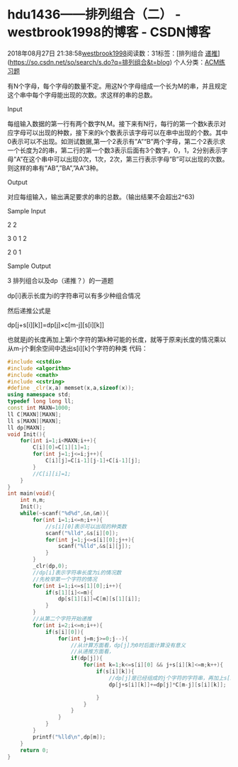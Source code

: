 # hdu1436——排列组合（二） - westbrook1998的博客 - CSDN博客





2018年08月27日 21:38:58[westbrook1998](https://me.csdn.net/westbrook1998)阅读数：31标签：[排列组合																[递推](https://so.csdn.net/so/search/s.do?q=递推&t=blog)](https://so.csdn.net/so/search/s.do?q=排列组合&t=blog)
个人分类：[ACM练习题](https://blog.csdn.net/westbrook1998/article/category/7652684)








> 
有N个字母，每个字母的数量不定。用这N个字母组成一个长为M的串，并且规定这个串中每个字母能出现的次数。求这样的串的总数。 

  Input 

  每组输入数据的第一行有两个数字N,M。接下来有N行，每行的第一个数k表示对应字母可以出现的种数，接下来的k个数表示该字母可以在串中出现的个数。其中0表示可以不出现。如测试数据,第一个2表示有”A”“B”两个字母，第二个2表示求一个长度为2的串，第二行的第一个数3表示后面有3个数字，0，1，2分别表示字母”A”在这个串中可以出现0次，1次，2次，第三行表示字母”B”可以出现的次数。则这样的串有”AB”,”BA”,”AA”3种。 

  Output 

  对应每组输入，输出满足要求的串的总数。（输出结果不会超出2^63) 

  Sample Input 

  2 2 

  3 0 1 2 

  2 0 1 

  Sample Output 

  3
排列组合以及dp（递推？）的一道题 

dp[i]表示长度为i的字符串可以有多少种组合情况 

然后递推公式是 

dp[j+s[i][k]]=dp[j]×c[m-j][s[i][k]] 

也就是j的长度再加上第i个字符的第k种可能的长度，就等于原来j长度的情况乘以从m-j个剩余空间中选出s[i][k]个字符的种类
代码：

```cpp
#include <cstdio>
#include <algorithm>
#include <cmath>
#include <cstring>
#define _clr(x,a) memset(x,a,sizeof(x));
using namespace std;
typedef long long ll;
const int MAXN=1000;
ll C[MAXN][MAXN];
ll s[MAXN][MAXN];
ll dp[MAXN];
void Init(){
    for(int i=1;i<MAXN;i++){
        C[i][0]=C[1][1]=1;
        for(int j=1;j<=i;j++){
            C[i][j]=C[i-1][j-1]+C[i-1][j];
        }
        //C[i][i]=1;
    }
}
int main(void){
    int n,m;
    Init();
    while(~scanf("%d%d",&n,&m)){
        for(int i=1;i<=n;i++){
            //s[i][0]表示可以出现的种类数
            scanf("%lld",&s[i][0]);
            for(int j=1;j<=s[i][0];j++){
                scanf("%lld",&s[i][j]);
            }
        }    
        _clr(dp,0);
        //dp[i]表示字符串长度为i的情况数
        //先枚举第一个字符的情况
        for(int i=1;i<=s[1][0];i++){
            if(s[1][i]<=m){
                dp[s[1][i]]=C[m][s[1][i]];
            }
        }
        //从第二个字符开始递推
        for(int i=2;i<=n;i++){
            if(s[i][0]){
                for(int j=m;j>=0;j--){
                    //从计算方面看，dp[j]为0时后面计算没有意义
                    //从递推方面看，
                    if(dp[j]){
                        for(int k=1;k<=s[i][0] && j+s[i][k]<=m;k++){
                            if(s[i][k]){
                                //dp[j]是已经组成的j个字符的字符串，再加上s[i][k]个字符，有C[m-j][s[i][k]]中情况
                                dp[j+s[i][k]]+=dp[j]*C[m-j][s[i][k]];

                            }
                        }
                    }
                }
            }
        }
        printf("%lld\n",dp[m]);
    }
    return 0;
}
```







